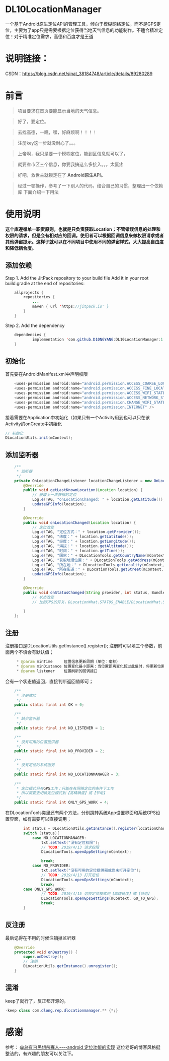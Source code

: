 # DL10LocationManager
一个基于Android原生定位API的管理工具，倾向于模糊网络定位，而不是GPS定位，主要为了app只是需要根据定位获得当地天气信息的功能制作。不适合精准定位！对于精准定位需求，高德和百度才是王道

# 说明链接：
CSDN：https://blog.csdn.net/sinat_38184748/article/details/89280289


# 前言

> 项目要求在首页要能显示当地的天气信息。

> 好了，要定位。 

> 去找高德，一瞧，嘿，好麻烦啊！！！！ 

> 注册key这一步就没耐心了。。。

> 上帝啊，我只是要一个模糊定位，能到区信息就可以了，

> 就要省市区三个信息，你要我搞这么多接入。。。太蛋疼

> 好吧，救世主就锁定在了 **Android原生API。**

> 经过一顿操作，参考了一下别人的代码，结合自己的习惯，整理出一个依赖库
下面介绍一下用法
# 使用说明
**这个库遵循单一职责原则，也就是只负责获取Location；不管错误信息的处理和权限的请求，但是会有相对应的回调。使用者可以根据回调信息来做权限请求或者其他弹窗提示。这样子就可以在不同项目中使用不同的弹窗样式，大大提高自由度和降低耦合度。**
## 添加依赖
Step 1. Add the JitPack repository to your build file 
Add it in your root build.gradle at the end of repositories:

```java
	allprojects {
		repositories {
			...
			maven { url 'https://jitpack.io' }
		}
	}
```
Step 2. Add the dependency

```java
	dependencies {
	        implementation 'com.github.D10NGYANG:DL10LocationManager:1.0.1'
	}
```
## 初始化
首先要在AndroidManifest.xml中声明权限

```java
    <uses-permission android:name="android.permission.ACCESS_COARSE_LOCATION" />
    <uses-permission android:name="android.permission.ACCESS_FINE_LOCATION" />
    <uses-permission android:name="android.permission.ACCESS_WIFI_STATE" />
    <uses-permission android:name="android.permission.ACCESS_NETWORK_STATE" />
    <uses-permission android:name="android.permission.CHANGE_WIFI_STATE" />
    <uses-permission android:name="android.permission.INTERNET" />
```
接着需要在Application中初始化（如果只有一个Activity用到也可以只在该Activity的onCreate中初始化

```java
// 初始化
DLocationUtils.init(mContext);
```
## 添加监听器

```java
    /**
     * 监听器
     */
    private OnLocationChangeListener locationChangeListener = new OnLocationChangeListener() {
        @Override
        public void getLastKnownLocation(Location location) {
            // 获取上一次获得的定位
            Log.e(TAG, "onLocationChanged: " + location.getLatitude());
            updateGPSInfo(location);
        }

        @Override
        public void onLocationChanged(Location location) {
            // 定位改变
            Log.e(TAG, "定位方式：" + location.getProvider());
            Log.e(TAG, "纬度：" + location.getLatitude());
            Log.e(TAG, "经度：" + location.getLongitude());
            Log.e(TAG, "海拔：" + location.getAltitude());
            Log.e(TAG, "时间：" + location.getTime());
            Log.e(TAG, "国家：" + DLocationTools.getCountryName(mContext, location.getLatitude(), location.getLongitude()));
            Log.e(TAG, "获取地理位置：" + DLocationTools.getAddress(mContext, location.getLatitude(), location.getLongitude()));
            Log.e(TAG, "所在地：" + DLocationTools.getLocality(mContext, location.getLatitude(), location.getLongitude()));
            Log.e(TAG, "所在街道：" + DLocationTools.getStreet(mContext, location.getLatitude(), location.getLongitude()));
            updateGPSInfo(location);
        }

        @Override
        public void onStatusChanged(String provider, int status, Bundle extras) {
            // 状态改变
            // 比如GPS的开关，DLocationWhat.STATUS_ENABLE/DLocationWhat.STATUS_DISABLE

        }
    };
```
## 注册
注册接口是DLocationUtils.getInstance().register();
注册时可以填三个参数，前面两个不填会有默认值；

```java
     * @param minTime     位置信息更新周期（单位：毫秒）
     * @param minDistance 位置变化最小距离：当位置距离变化超过此值时，将更新位置信息（单位：米）
     * @param listener    位置刷新的回调接口
```

会有一个状态值返回，直接判断返回值即可；

```java
    /**
     * 注册成功
     */
    public static final int OK = 0;

    /**
     * 缺少监听器
     */
    public static final int NO_LISTENER = 1;

    /**
     * 没有可用的位置提供器
     */
    public static final int NO_PROVIDER = 2;

    /**
     * 没有定位的系统服务
     */
    public static final int NO_LOCATIONMANAGER = 3;
    
    /**
     * 定位模式只有GPS工作；只能在有网络定位的条件下工作
     * 所以需要去切换定位模式到【高精确度】或【节电】
     */
    public static final int ONLY_GPS_WORK = 4;
```
在DLocationTools类里还有两个方法，分别跳转系统App设置界面和系统GPS设置界面，如有需要可以直接调用；
```java
        int status = DLocationUtils.getInstance().register(locationChangeListener);
        switch (status){
            case NO_LOCATIONMANAGER:
                txt.setText("没有定位权限");
                // TODO: 2019/4/13 请求权限
                DLocationTools.openAppSetting(mContext);

                break;
            case NO_PROVIDER:
                txt.setText("没有可用的定位提供器或尚未打开定位");
                // TODO: 2019/4/13 打开定位
                DLocationTools.openGpsSettings(mContext);
                break;
	    case ONLY_GPS_WORK:
                // TODO: 2019/4/15 切换定位模式到【高精确度】或【节电】
                DLocationTools.openGpsSettings(mContext, GO_TO_GPS);
                break;
        }
```
## 反注册
最后记得在不用的时候注销掉监听器
```java
    @Override
    protected void onDestroy() {
        super.onDestroy();
        // 注销
        DLocationUtils.getInstance().unregister();
    }
```
## 混淆
keep了就行了，反正都开源的。
```java
-keep class com.dlong.rep.dlocationmanager.** {*;}
```

# 感谢
参考：
[@总有刁民想杀寡人----android 定位功能的实现](https://blog.csdn.net/qq_36699930/article/details/81945401)
这位老哥的博客风格挺整洁的，有兴趣的朋友可以关注下。
